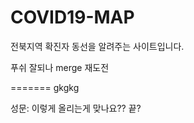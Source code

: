 # COVID19-MAP 
전북지역 확진자 동선을 알려주는 사이트입니다.


푸쉬 잘되나
merge 재도전


=======
gkgkg

성문: 이렇게 올리는게 맞나요?? 끝?


